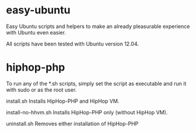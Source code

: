 easy-ubuntu
===========

Easy Ubuntu scripts and helpers to make an already pleasurable experience with Ubuntu even easier.

All scripts have been tested with Ubuntu version 12.04.


hiphop-php
==========

To run any of the *.sh scripts, simply set the script as executable and run it with sudo or as the root user.

install.sh
Installs HipHop-PHP and HipHop VM.

install-no-hhvm.sh
Installs HipHop-PHP only (without HipHop VM).

uninstall.sh
Removes either installation of HipHop-PHP
